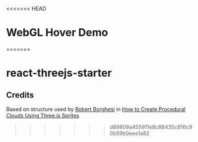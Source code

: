 <<<<<<< HEAD
# WebGL Hover Demo
=======
# react-threejs-starter

## Credits

Based on structure used by [Robert Borghesi](https://github.com/dghez) in [How to Create Procedural Clouds Using Three.js Sprites](https://tympanus.net/codrops/2020/01/28/how-to-create-procedural-clouds-using-three-js-sprites/)
>>>>>>> d89809a455911e8c88435c816c90b59b0eee1a82

